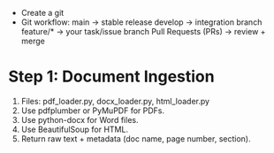 * Create a git
* Git workflow:
    main → stable release
    develop → integration branch
    feature/* → your task/issue branch
    Pull Requests (PRs) → review + merge


# Step 1: Document Ingestion
1) Files: pdf_loader.py, docx_loader.py, html_loader.py
2) Use pdfplumber or PyMuPDF for PDFs.
3) Use python-docx for Word files.
4) Use BeautifulSoup for HTML.
5) Return raw text + metadata (doc name, page number, section).